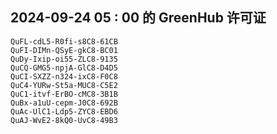 ## 2024-09-24 05 : 00 的 GreenHub 许可证
```
QuFL-cdL5-R0fi-s8C8-61CB
QuFI-DIMn-QSyE-gkC8-BC01
QuDy-Ixip-oi55-ZLC8-9135
QuCQ-GMG5-npjA-GlC8-D4D5
QuCI-SXZZ-n324-ixC8-F0C8
QuC4-YURw-St5a-MUC8-C5E2
QuC1-itvf-ErBO-cMC8-3B1B
QuBx-a1uU-cepm-J0C8-692B
QuAc-UlC1-Ldp5-ZYC8-EBD6
QuAJ-WvE2-8kQ0-UvC8-49B3
```

